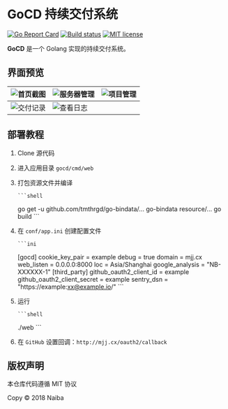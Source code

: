 # GoCD 持续交付系统

[![Go Report Card](https://goreportcard.com/badge/git.cm/naiba/gocd)](https://goreportcard.com/report/git.cm/naiba/gocd)  [![Build status](https://ci.appveyor.com/api/projects/status/d7bo0ng4n0bm8l11?svg=true)](https://ci.appveyor.com/project/naiba/gocd)  [![MIT license](http://img.shields.io/badge/license-MIT-brightgreen.svg)](http://opensource.org/licenses/MIT)


**GoCD** 是一个 Golang 实现的持续交付系统。

## 界面预览

| ![首页截图](https://git.cm/naiba/gocd/raw/master/README/首页截图.png) | ![服务器管理](https://git.cm/naiba/gocd/raw/master/README/服务器管理.png) | ![项目管理](https://git.cm/naiba/gocd/raw/master/README/项目管理.png) |
| ------------------------------------------------------------ | ------------------------------------------------------------ | ------------------------------------------------------------ |
| ![交付记录](https://git.cm/naiba/gocd/raw/master/README/交付记录.png) | ![查看日志](https://git.cm/naiba/gocd/raw/master/README/查看日志.png) |                                                              |

## 部署教程

1. Clone 源代码

2. 进入应用目录 `gocd/cmd/web`

3. 打包资源文件并编译

       ```shell
   go get -u github.com/tmthrgd/go-bindata/...
   go-bindata resource/...
   go build
       ```

4. 在 `conf/app.ini` 创建配置文件

       ```ini
   [gocd]
   cookie_key_pair = example
   debug = true
   domain = mjj.cx
   web_listen = 0.0.0.0:8000
   loc = Asia/Shanghai
   google_analysis = "NB-XXXXXX-1"
   [third_party]
   github_oauth2_client_id = example
   github_oauth2_client_secret = example
   sentry_dsn = "https://example:xx@example.io/"
       ```

5. 运行

       ```shell
   ./web
       ```

6. 在 `GitHub` 设置回调：`http://mjj.cx/oauth2/callback`

## 版权声明

本仓库代码遵循 MIT 协议

Copy &copy; 2018 Naiba